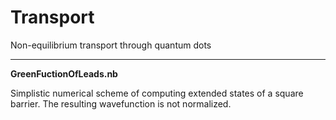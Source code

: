 # Transport
Non-equilibrium transport through quantum dots

<hr>
<b>GreenFuctionOfLeads.nb</b><br>

Simplistic numerical scheme of computing extended states of a square barrier. The resulting wavefunction is not normalized. 
